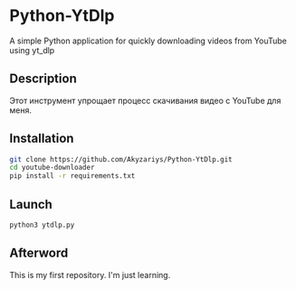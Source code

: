 # Python-YtDlp
A simple Python application for quickly downloading videos from YouTube using yt_dlp

## Description

Этот инструмент упрощает процесс скачивания видео с YouTube для меня.

## Installation

```bash
git clone https://github.com/Akyzariys/Python-YtDlp.git
cd youtube-downloader
pip install -r requirements.txt
```

## Launch
```bash
python3 ytdlp.py
```


## Afterword

This is my first repository. I'm just learning.
